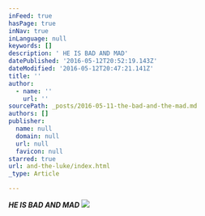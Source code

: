 ```yaml
---
inFeed: true
hasPage: true
inNav: true
inLanguage: null
keywords: []
description: ' HE IS BAD AND MAD'
datePublished: '2016-05-12T20:52:19.143Z'
dateModified: '2016-05-12T20:47:21.141Z'
title: ''
author:
  - name: ''
    url: ''
sourcePath: _posts/2016-05-11-the-bad-and-the-mad.md
authors: []
publisher:
  name: null
  domain: null
  url: null
  favicon: null
starred: true
url: and-the-luke/index.html
_type: Article

---
```

_**HE IS BAD AND MAD**_
![](https://the-grid-user-content.s3-us-west-2.amazonaws.com/6cd0b2ac-758c-4b2f-9c41-4c4025797c92.png)